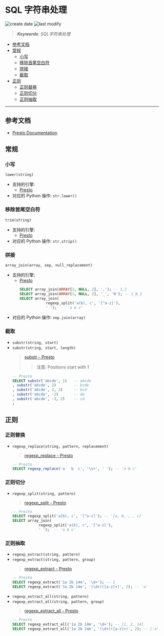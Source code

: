 SQL 字符串处理
===
<!--START_SECTION:badge-->

![create date](https://img.shields.io/static/v1?label=create%20date&message=2022-08-xx&label_color=gray&color=lightsteelblue&style=flat-square)
![last modify](https://img.shields.io/static/v1?label=last%20modify&message=2025-08-03%2022%3A42%3A16&label_color=gray&color=thistle&style=flat-square)

<!--END_SECTION:badge-->
<!--info
top: false
draft: false
hidden: false
tag: [bigdata_sql]
-->

> ***Keywords**: SQL字符串处理*

<!--START_SECTION:paper_title-->
<!--END_SECTION:paper_title-->

<!--START_SECTION:toc-->
- [参考文档](#参考文档)
- [常规](#常规)
    - [小写](#小写)
    - [移除首尾空白符](#移除首尾空白符)
    - [拼接](#拼接)
    - [截取](#截取)
- [正则](#正则)
    - [正则替换](#正则替换)
    - [正则切分](#正则切分)
    - [正则抽取](#正则抽取)
<!--END_SECTION:toc-->

---

## 参考文档
- [Presto Documentation](https://prestodb.io/docs/current/)

## 常规

### 小写
`lower(string)`
- 支持的引擎:
    - [Presto](https://prestodb.io/docs/current/functions/string.html#lower)
- 对应的 Python 操作: `str.lower()`

### 移除首尾空白符
`trim(string)`
- 支持的引擎:
    - [Presto](https://prestodb.io/docs/current/functions/string.html#trim)
- 对应的 Python 操作: `str.strip()`

### 拼接
`array_join(array, sep, null_replacement)`
- 支持的引擎:
    - [Presto](https://prestodb.io/docs/current/functions/array.html#array_join)
        ```sql
        SELECT array_join(ARRAY[1, NULL, 2], ','); -- 1,2
        SELECT array_join(ARRAY[1, NULL, 2], '_', 'N'); -- 1_N_2
        SELECT array_join(
                    regexp_split('a(b), c', '[^a-z]'),
                    ' ');  -- 'a b c'
        ```
- 对应的 Python 操作: `sep.join(array)`

### 截取
- `substr(string, start)`
- `substr(string, start, length)`
    > [substr - Presto](https://prestodb.io/docs/current/functions/string.html#substr)
    >> 注意: Positions start with 1
    ```sql
    -- Presto
    SELECT substr('abcde', 1)   -- abcde
    , substr('abcde', 2)        -- bcde
    , substr('abcde', 2, 3)     -- bcd
    , substr('abcde', -2)       -- de
    , substr('abcde', -3, 2)    -- cd
    ;
    ```


## 正则

### 正则替换
- `regexp_replace(string, pattern, replacement)`
    > [regexp_replace - Presto](https://prestodb.io/docs/current/functions/regexp.html#regexp_replace)
    ```sql
    -- Presto
    SELECT regexp_replace('a   b  c', '\s+', ' '); -- 'a b c'
    ```

### 正则切分
- `regexp_split(string, pattern)`
    > [regexp_split - Presto](https://prestodb.io/docs/current/functions/regexp.html#regexp_split)
    ```sql
    -- Presto
    SELECT regexp_split('a(b), c', '[^a-z]'); -- '[a, b, , , c]'
    SELECT array_join(
                regexp_split('a(b), c', '[^a-z]'),
                ' ');  -- 'a b c'
    ```

### 正则抽取
- `regexp_extract(string, pattern)`
- `regexp_extract(string, pattern, group)`
    > [regexp_extract - Presto](https://prestodb.io/docs/current/functions/regexp.html#regexp_extract)
    ```sql
    -- Presto
    SELECT regexp_extract('1a 2b 14m', '\d+'); -- 1
    SELECT regexp_extract('1a 2b 14m', '(\d+)([a-z]+)', 2); -- 'a'
    ```
- `regexp_extract_all(string, pattern)`
- `regexp_extract_all(string, pattern, group)`
    > [regexp_extract_all - Presto](https://prestodb.io/docs/current/functions/regexp.html#regexp_extract_all)
    ```sql
    -- Presto
    SELECT regexp_extract_all('1a 2b 14m', '\d+'); -- [1, 2, 14]
    SELECT regexp_extract_all('1a 2b 14m', '(\d+)([a-z]+)', 2); -- ['a', 'b', 'm']
    ```